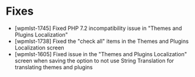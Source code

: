# Fixes
* [wpmlst-1745] Fixed PHP 7.2 incompatibility issue in "Themes and Plugins Localization"
* [wpmlst-1738] Fixed the "check all" items in the Themes and Plugins Localization screen
* [wpmlst-1605] Fixed issue in the "Themes and Plugins Localization" screen when saving the option to not use String Translation for translating themes and plugins